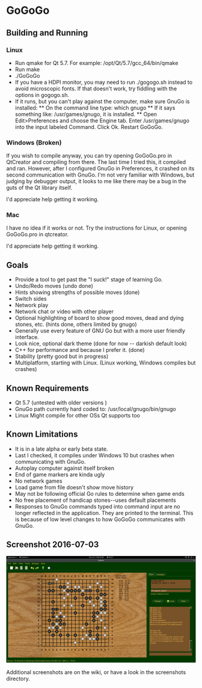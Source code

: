 # GoGoGo

## Building and Running
### Linux
* Run qmake for Qt 5.7. For example: /opt/Qt/5.7/gcc_64/bin/qmake 
* Run make
* ./GoGoGo 
* If you have a HDPI monitor, you may need to run ./gogogo.sh instead to avoid microscopic fonts. If that doesn't work, try fiddling with the options in gogogo.sh.
* If it runs, but you can't play against the computer, make sure GnuGo is installed:
** On the command line type: which gnugo
** If it says something like: /usr/games/gnugo, it is installed.
** Open Edit>Preferences and choose the Engine tab. Enter /usr/games/gnugo into the input labeled Command. Click Ok. Restart GoGoGo.

### Windows (Broken)
If you wish to compile anyway, you can try opening GoGoGo.pro in QtCreator and compiling from there. The last time I tried this, it compiled and ran. However, after I configured GnuGo in Preferences, it crashed on its second communication with GnuGo. I'm not very familiar with Windows, but judging by debugger output, it looks to me like there may be a bug in the guts of the Qt library itself.

I'd appreciate help getting it working.


### Mac 
I have no idea if it works or not. Try the instructions for Linux, or opening GoGoGo.pro in qtcreator.

I'd appreciate help getting it working.

## Goals
* Provide a tool to get past the "I suck!" stage of learning Go.
* Undo/Redo moves (undo done)
* Hints showing strengths of possible moves (done)
* Switch sides
* Network play
* Network chat or video with other player
* Optional highlighting of board to show good moves, dead and dying stones, etc. (hints done, others limited by gnugo)
* Generally use every feature of GNU Go but with a more user friendly interface.
* Look nice, optional dark theme (done for now -- darkish default look)
* C++ for performance and because I prefer it. (done)
* Stability (pretty good but in progress)
* Multiplatform, starting with Linux. (Linux working, Windows compiles but crashes)

## Known Requirements
* Qt 5.7 (untested with older versions )
* GnuGo path currently hard coded to: /usr/local/gnugo/bin/gnugo
* Linux Might compile for other OSs Qt supports too

## Known Limitations 
* It is in a late alpha or early beta state.
* Last I checked, it compiles under Windows 10 but crashes when communicating with GnuGo.
* Autoplay computer against itself broken
* End of game markers are kinda ugly
* No network games
* Load game from file doesn't show move history
* May not be following official Go rules to determine when game ends
* No free placement of handicap stones--uses default placements
* Responses to GnuGo commands typed into command input are no longer reflected in the application. They are printed to the terminal. This is because of low level changes to how GoGoGo communicates with GnuGo.


## Screenshot 2016-07-03
![GoGoGo Screenshot 12 June 2016](/screenshots/GoGoGo_playing.png)

Additional screenshots are on the wiki, or have a look in the screenshots directory.

